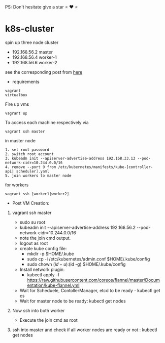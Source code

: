 PS: Don't hesitate  give a star ⭐ :heart: :star: 

# k8s-cluster

spin up three node cluster

* 192.168.56.2 master
* 192.168.56.4 worker-1
* 192.168.56.6 worker-2

see the corresponding post from [here](https://baykara.medium.com/setup-own-kubernetes-cluster-via-virtualbox-99a82605bfcc)

* requirements
```
vagrant
virtualbox
```

Fire up vms
``` 
vagrant up
```
To access each machine respectively via 
```
vagrant ssh master
```
in master node

```
1. set root password
2. switch root account
3. kubeadm init --apiserver-advertise-address 192.168.33.13 --pod-network-cidr=10.244.0.0/16
4. remove --port 0 from /etc/kubernetes/manifests/kube-[controller-api| scheduler].yaml
5. join workers to master node
```
for workers
```
vagrant ssh [worker1|worker2]
```
* Post VM Creation:
1. vagrant ssh master
	- sudo su root
	- kubeadm init --apiserver-advertise-address 192.168.56.2 --pod-network-cidr=10.244.0.0/16
	- note the join cmd output.
	- logout as root
	- create kube config file:
		- mkdir -p $HOME/.kube
 		- sudo cp -i /etc/kubernetes/admin.conf $HOME/.kube/config
		- sudo chown $(id -u):$(id -g) $HOME/.kube/config
	- Install network plugin:
		- kubectl apply -f https://raw.githubusercontent.com/coreos/flannel/master/Documentation/kube-flannel.yml
	- Wait for Scheduele, ContollerManager, etcd to be ready - kubectl get cs
	- Wait for master node to be ready: kubectl get nodes
	
2. Now ssh into both worker
	- Execute the join cmd as root
3. ssh into master and check if all worker nodes are ready or not : kubectl get nodes
